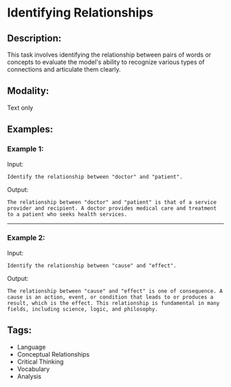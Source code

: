 # Identifying Relationships

## Description:
This task involves identifying the relationship between pairs of words or concepts to evaluate the model's ability to recognize various types of connections and articulate them clearly.

## Modality:
Text only

## Examples:

### Example 1:

Input:

```
Identify the relationship between "doctor" and "patient".
```

Output:

```
The relationship between "doctor" and "patient" is that of a service provider and recipient. A doctor provides medical care and treatment to a patient who seeks health services.
```

---

### Example 2:

Input:

```
Identify the relationship between "cause" and "effect".
```

Output:

```
The relationship between "cause" and "effect" is one of consequence. A cause is an action, event, or condition that leads to or produces a result, which is the effect. This relationship is fundamental in many fields, including science, logic, and philosophy.
```

## Tags:
- Language
- Conceptual Relationships
- Critical Thinking
- Vocabulary
- Analysis
